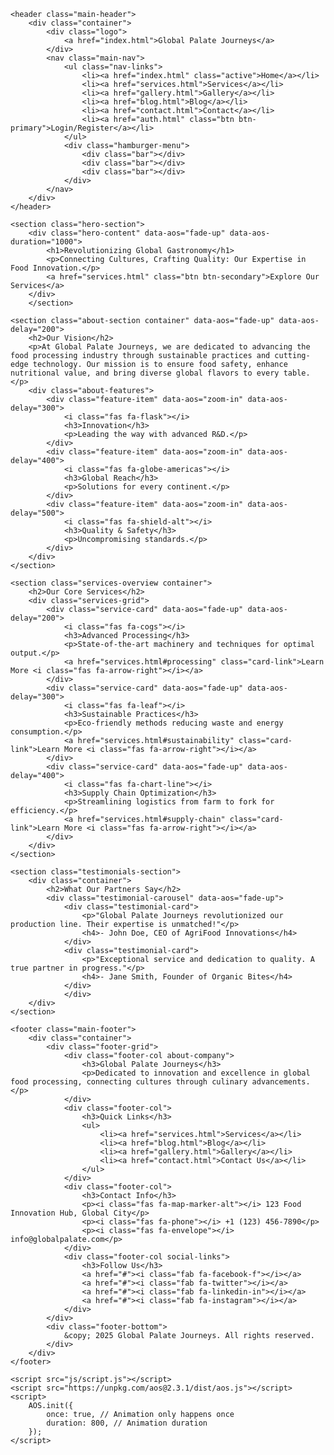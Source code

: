 <!DOCTYPE html>
<html lang="en">
<head>
    <meta charset="UTF-8">
    <meta name="viewport" content="width=device-width, initial-scale=1.0">
    <title>Global Palate Journeys: World Tour Food Processing</title>
    <link rel="stylesheet" href="css/style.css">
    <link href="https://fonts.googleapis.com/css2?family=Montserrat:wght@400;600;700&family=Open+Sans:wght@400;600&display=swap" rel="stylesheet">
    <link rel="stylesheet" href="https://cdnjs.cloudflare.com/ajax/libs/font-awesome/6.0.0-beta3/css/all.min.css">
    <link href="https://unpkg.com/aos@2.3.1/dist/aos.css" rel="stylesheet">
</head>
<body>

    <header class="main-header">
        <div class="container">
            <div class="logo">
                <a href="index.html">Global Palate Journeys</a>
            </div>
            <nav class="main-nav">
                <ul class="nav-links">
                    <li><a href="index.html" class="active">Home</a></li>
                    <li><a href="services.html">Services</a></li>
                    <li><a href="gallery.html">Gallery</a></li>
                    <li><a href="blog.html">Blog</a></li>
                    <li><a href="contact.html">Contact</a></li>
                    <li><a href="auth.html" class="btn btn-primary">Login/Register</a></li>
                </ul>
                <div class="hamburger-menu">
                    <div class="bar"></div>
                    <div class="bar"></div>
                    <div class="bar"></div>
                </div>
            </nav>
        </div>
    </header>

    <section class="hero-section">
        <div class="hero-content" data-aos="fade-up" data-aos-duration="1000">
            <h1>Revolutionizing Global Gastronomy</h1>
            <p>Connecting Cultures, Crafting Quality: Our Expertise in Food Innovation.</p>
            <a href="services.html" class="btn btn-secondary">Explore Our Services</a>
        </div>
        </section>

    <section class="about-section container" data-aos="fade-up" data-aos-delay="200">
        <h2>Our Vision</h2>
        <p>At Global Palate Journeys, we are dedicated to advancing the food processing industry through sustainable practices and cutting-edge technology. Our mission is to ensure food safety, enhance nutritional value, and bring diverse global flavors to every table.</p>
        <div class="about-features">
            <div class="feature-item" data-aos="zoom-in" data-aos-delay="300">
                <i class="fas fa-flask"></i>
                <h3>Innovation</h3>
                <p>Leading the way with advanced R&D.</p>
            </div>
            <div class="feature-item" data-aos="zoom-in" data-aos-delay="400">
                <i class="fas fa-globe-americas"></i>
                <h3>Global Reach</h3>
                <p>Solutions for every continent.</p>
            </div>
            <div class="feature-item" data-aos="zoom-in" data-aos-delay="500">
                <i class="fas fa-shield-alt"></i>
                <h3>Quality & Safety</h3>
                <p>Uncompromising standards.</p>
            </div>
        </div>
    </section>

    <section class="services-overview container">
        <h2>Our Core Services</h2>
        <div class="services-grid">
            <div class="service-card" data-aos="fade-up" data-aos-delay="200">
                <i class="fas fa-cogs"></i>
                <h3>Advanced Processing</h3>
                <p>State-of-the-art machinery and techniques for optimal output.</p>
                <a href="services.html#processing" class="card-link">Learn More <i class="fas fa-arrow-right"></i></a>
            </div>
            <div class="service-card" data-aos="fade-up" data-aos-delay="300">
                <i class="fas fa-leaf"></i>
                <h3>Sustainable Practices</h3>
                <p>Eco-friendly methods reducing waste and energy consumption.</p>
                <a href="services.html#sustainability" class="card-link">Learn More <i class="fas fa-arrow-right"></i></a>
            </div>
            <div class="service-card" data-aos="fade-up" data-aos-delay="400">
                <i class="fas fa-chart-line"></i>
                <h3>Supply Chain Optimization</h3>
                <p>Streamlining logistics from farm to fork for efficiency.</p>
                <a href="services.html#supply-chain" class="card-link">Learn More <i class="fas fa-arrow-right"></i></a>
            </div>
        </div>
    </section>

    <section class="testimonials-section">
        <div class="container">
            <h2>What Our Partners Say</h2>
            <div class="testimonial-carousel" data-aos="fade-up">
                <div class="testimonial-card">
                    <p>"Global Palate Journeys revolutionized our production line. Their expertise is unmatched!"</p>
                    <h4>- John Doe, CEO of AgriFood Innovations</h4>
                </div>
                <div class="testimonial-card">
                    <p>"Exceptional service and dedication to quality. A true partner in progress."</p>
                    <h4>- Jane Smith, Founder of Organic Bites</h4>
                </div>
                </div>
        </div>
    </section>

    <footer class="main-footer">
        <div class="container">
            <div class="footer-grid">
                <div class="footer-col about-company">
                    <h3>Global Palate Journeys</h3>
                    <p>Dedicated to innovation and excellence in global food processing, connecting cultures through culinary advancements.</p>
                </div>
                <div class="footer-col">
                    <h3>Quick Links</h3>
                    <ul>
                        <li><a href="services.html">Services</a></li>
                        <li><a href="blog.html">Blog</a></li>
                        <li><a href="gallery.html">Gallery</a></li>
                        <li><a href="contact.html">Contact Us</a></li>
                    </ul>
                </div>
                <div class="footer-col">
                    <h3>Contact Info</h3>
                    <p><i class="fas fa-map-marker-alt"></i> 123 Food Innovation Hub, Global City</p>
                    <p><i class="fas fa-phone"></i> +1 (123) 456-7890</p>
                    <p><i class="fas fa-envelope"></i> info@globalpalate.com</p>
                </div>
                <div class="footer-col social-links">
                    <h3>Follow Us</h3>
                    <a href="#"><i class="fab fa-facebook-f"></i></a>
                    <a href="#"><i class="fab fa-twitter"></i></a>
                    <a href="#"><i class="fab fa-linkedin-in"></i></a>
                    <a href="#"><i class="fab fa-instagram"></i></a>
                </div>
            </div>
            <div class="footer-bottom">
                &copy; 2025 Global Palate Journeys. All rights reserved.
            </div>
        </div>
    </footer>

    <script src="js/script.js"></script>
    <script src="https://unpkg.com/aos@2.3.1/dist/aos.js"></script>
    <script>
        AOS.init({
            once: true, // Animation only happens once
            duration: 800, // Animation duration
        });
    </script>
</body>
</html>
